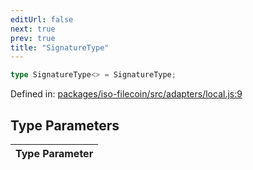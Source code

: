 ```yaml
---
editUrl: false
next: true
prev: true
title: "SignatureType"
---
```


```ts
type SignatureType<> = SignatureType;
```

Defined in: [packages/iso-filecoin/src/adapters/local.js:9](https://github.com/hugomrdias/filecoin/blob/785c3411e0df74cabd3b2718e9d4a52c466ba914/packages/iso-filecoin/src/adapters/local.js#L9)

## Type Parameters

| Type Parameter |
| ------ |
